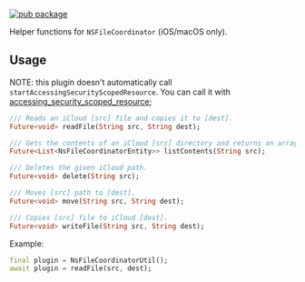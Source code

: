 [![pub package](https://img.shields.io/pub/v/ns_file_coordinator_util.svg)](https://pub.dev/packages/ns_file_coordinator_util)

Helper functions for `NSFileCoordinator` (iOS/macOS only).

## Usage

NOTE: this plugin doesn't automatically call `startAccessingSecurityScopedResource`. You can call it with [accessing_security_scoped_resource](https://pub.dev/packages/accessing_security_scoped_resource);

```dart
/// Reads an iCloud [src] file and copies it to [dest].
Future<void> readFile(String src, String dest);

/// Gets the contents of an iCloud [src] directory and returns an array of [NsFileCoordinatorEntity].
Future<List<NsFileCoordinatorEntity>> listContents(String src);

/// Deletes the given iCloud path.
Future<void> delete(String src);

/// Moves [src] path to [dest].
Future<void> move(String src, String dest);

/// Copies [src] file to iCloud [dest].
Future<void> writeFile(String src, String dest);
```

Example:

```dart
final plugin = NsFileCoordinatorUtil();
await plugin = readFile(src, dest);
```
